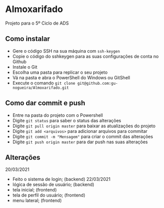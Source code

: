 # Almoxarifado
Projeto para o 5º Ciclo de ADS

## Como instalar

* Gere o código SSH na sua máquina com ```ssh-keygen```
* Copie o código do sshkeygen para as suas configurações de conta no Github
* Instale o Git
* Escolha uma pasta para replicar o seu projeto
* Vá na pasta e abra o PowerShell do Windows ou GitShell
* Execute o comando ```git clone git@github.com:gu-nogueira/Almoxarifado.git```

## Como dar commit e push

* Entre na pasta do projeto com o Powershell
* Digite ```git status``` para saber o status das alterações
* Digite ```git pull origin master``` para baixar as atualizações do projeto
* Digite ```git add <arquivos>``` para adicionar arquivos para commitar
* Digite ```git commit -m "Mensagem"``` para criar o commit das alterações
* Digite ```git push origin master``` para dar push nas suas alterações 

## Alterações

20/03/2021
* Feito o sistema de login; (backend)
22/03/2021
* lógica de sessão de usuário; (backend)
* tela inicial; (frontend)
* tela de perfil do usuário; (frontend)
* menu lateral; (frontend)

